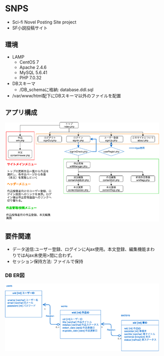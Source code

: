 # SNPS
- Sci-fi Novel Posting Site project
- SF小説投稿サイト

## 環境 
- LAMP 
	- CentOS 7
	- Apache 2.4.6
	- MySQL 5.6.41
	- PHP 7.0.32
- DBスキーマ
	- /DB_schemaに格納: database.ddl.sql
- /var/www/html配下にDBスキーマ以外のファイルを配置

## アプリ構成
![アプリ構成](https://github.com/HodlerSciFi/GARAGE/raw/master/SNPS-diagram.png)

## 要件関連
- データ送信:ユーザー登録、ログインにAjax使用。本文登録、編集機能まわりではAjax未使用>間に合わず。
- セッション保持方法: ファイルで保持
### DB ER図
![NOVELDB-ER](https://github.com/HodlerSciFi/GARAGE/raw/master/NOVELDBV1.png)


